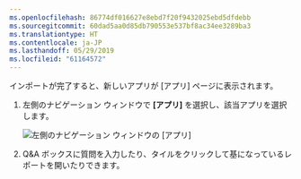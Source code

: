 ```yaml
---
ms.openlocfilehash: 86774df016627e8ebd7f20f9432025ebd5dfdebb
ms.sourcegitcommit: 60dad5aa0d85db790553e537bf8ac34ee3289ba3
ms.translationtype: HT
ms.contentlocale: ja-JP
ms.lasthandoff: 05/29/2019
ms.locfileid: "61164572"
---
```

インポートが完了すると、新しいアプリが [アプリ] ページに表示されます。

1. 左側のナビゲーション ウィンドウで **[アプリ]** を選択し、該当アプリを選択します。
   
     ![左側のナビゲーション ウィンドウの [アプリ]](media/powerbi-service-apps-open-app/power-bi-service-apps-left-nav.png)
2. Q&A ボックスに質問を入力したり、タイルをクリックして基になっているレポートを開いたりできます。 

